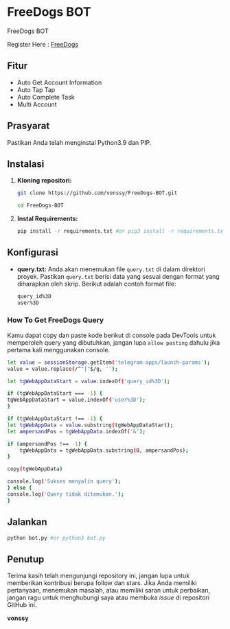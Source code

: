 # FreeDogs BOT
FreeDogs BOT

Register Here : [FreeDogs](https://t.me/theFreeDogs_bot/app?startapp=ref_Yum5S6tN)

## Fitur

  - Auto Get Account Information
  - Auto Tap Tap
  - Auto Complete Task
  - Multi Account

## Prasyarat

Pastikan Anda telah menginstal Python3.9 dan PIP.

## Instalasi

1. **Kloning repositori:**
   ```bash
   git clone https://github.com/vonssy/FreeDogs-BOT.git
   ```
   ```bash
   cd FreeDogs-BOT
   ```

2. **Instal Requirements:**
   ```bash
   pip install -r requirements.txt #or pip3 install -r requirements.txt
   ```

## Konfigurasi

- **query.txt:** Anda akan menemukan file `query.txt` di dalam direktori proyek. Pastikan `query.txt` berisi data yang sesuai dengan format yang diharapkan oleh skrip. Berikut adalah contoh format file:

  ```bash
  query_id%3D
  user%3D
  ```

### How To Get FreeDogs Query

  Kamu dapat copy dan paste kode berikut di console pada DevTools untuk memperoleh query yang dibutuhkan, jangan lupa `allow pasting` dahulu jika pertama kali menggunakan console.

  ```bash
  let value = sessionStorage.getItem('telegram-apps/launch-params');
  value = value.replace(/^"|"$/g, '');

  let tgWebAppDataStart = value.indexOf('query_id%3D');

  if (tgWebAppDataStart === -1) {
  tgWebAppDataStart = value.indexOf('user%3D');
  }

  if (tgWebAppDataStart !== -1) {
  let tgWebAppData = value.substring(tgWebAppDataStart);
  let ampersandPos = tgWebAppData.indexOf('&');

  if (ampersandPos !== -1) {
      tgWebAppData = tgWebAppData.substring(0, ampersandPos);
  }

  copy(tgWebAppData)

  console.log('Sukses menyalin query');
  } else {
  console.log('Query tidak ditemukan.');
  }
  ```

## Jalankan

```bash
python bot.py #or python3 bot.py
```

## Penutup

Terima kasih telah mengunjungi repository ini, jangan lupa untuk memberikan kontribusi berupa follow dan stars.
Jika Anda memiliki pertanyaan, menemukan masalah, atau memiliki saran untuk perbaikan, jangan ragu untuk menghubungi saya atau membuka *issue* di repositori GitHub ini.

**vonssy**